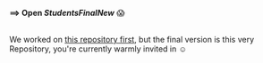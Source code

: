 **==> Open <i>StudentsFinalNew</i>** 😱

<br>We worked on <a href="https://github.com/dorianflagrant/studentscost">this repository first</a>, but the final version is this very Repository, you're currently warmly invited in ☺️
